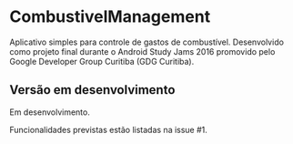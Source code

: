 # CombustivelManagement
Aplicativo simples para controle de gastos de combustível. Desenvolvido como projeto final durante o Android Study Jams 2016 promovido pelo Google Developer Group Curitiba (GDG Curitiba).

## Versão em desenvolvimento
Em desenvolvimento.

Funcionalidades previstas estão listadas na issue #1.
